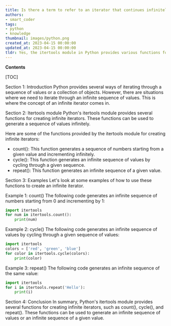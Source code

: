 ```yaml
---
title: Is there a term to refer to an iterator that continues infinitely?
authors:
- smart_coder
tags:
- python
- knowledge
thumbnail: images/python.png
created_at: 2023-04-15 00:00:00
updated_at: 2023-04-15 00:00:00
tldr: Yes, the itertools module in Python provides various functions for creating infinite iterators like count(), cycle(), and repeat().
---
```


**Contents**

[TOC]

Section 1: Introduction
Python provides several ways of iterating through a sequence of values or a collection of objects. However, there are situations where we need to iterate through an infinite sequence of values. This is where the concept of an infinite iterator comes in.

Section 2: Itertools module
Python's itertools module provides several functions for creating infinite iterators. These functions can be used to generate a sequence of values infinitely.

Here are some of the functions provided by the itertools module for creating infinite iterators:

- count(): This function generates a sequence of numbers starting from a given value and incrementing infinitely.
- cycle(): This function generates an infinite sequence of values by cycling through a given sequence.
- repeat(): This function generates an infinite sequence of a given value.

Section 3: Examples
Let's look at some examples of how to use these functions to create an infinite iterator.

Example 1: count()
The following code generates an infinite sequence of numbers starting from 0 and incrementing by 1:

```python
import itertools
for num in itertools.count():
    print(num)
```

Example 2: cycle()
The following code generates an infinite sequence of values by cycling through a given sequence of values:

```python
import itertools
colors = ['red', 'green', 'blue']
for color in itertools.cycle(colors):
    print(color)
```

Example 3: repeat()
The following code generates an infinite sequence of the same value:

```python
import itertools
for i in itertools.repeat('Hello'):
    print(i)
```

Section 4: Conclusion
In summary, Python's itertools module provides several functions for creating infinite iterators, such as count(), cycle(), and repeat(). These functions can be used to generate an infinite sequence of values or an infinite sequence of a given value.

